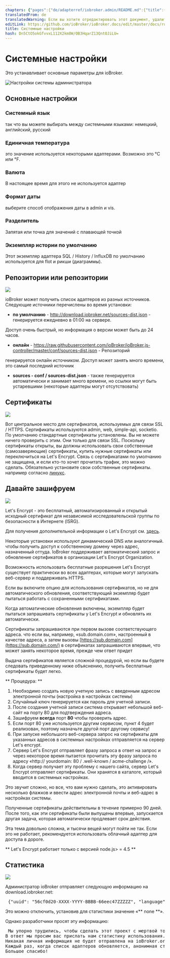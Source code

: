```yaml
---
chapters: {"pages":{"de/adapterref/iobroker.admin/README.md":{"title":{"de":"no title"},"content":"de/adapterref/iobroker.admin/README.md"},"de/adapterref/iobroker.admin/admin/tab-adapters.md":{"title":{"de":"Der Reiter Adapter"},"content":"de/adapterref/iobroker.admin/admin/tab-adapters.md"},"de/adapterref/iobroker.admin/admin/tab-instances.md":{"title":{"de":"Der Reiter Instanzen"},"content":"de/adapterref/iobroker.admin/admin/tab-instances.md"},"de/adapterref/iobroker.admin/admin/tab-objects.md":{"title":{"de":"Der Reiter Objekte"},"content":"de/adapterref/iobroker.admin/admin/tab-objects.md"},"de/adapterref/iobroker.admin/admin/tab-states.md":{"title":{"de":"Der Reiter Zustände"},"content":"de/adapterref/iobroker.admin/admin/tab-states.md"},"de/adapterref/iobroker.admin/admin/tab-groups.md":{"title":{"de":"Der Reiter Gruppen"},"content":"de/adapterref/iobroker.admin/admin/tab-groups.md"},"de/adapterref/iobroker.admin/admin/tab-users.md":{"title":{"de":"Der Reiter Benutzer"},"content":"de/adapterref/iobroker.admin/admin/tab-users.md"},"de/adapterref/iobroker.admin/admin/tab-events.md":{"title":{"de":"Der Reiter Ereignisse"},"content":"de/adapterref/iobroker.admin/admin/tab-events.md"},"de/adapterref/iobroker.admin/admin/tab-hosts.md":{"title":{"de":"Der Reiter Hosts"},"content":"de/adapterref/iobroker.admin/admin/tab-hosts.md"},"de/adapterref/iobroker.admin/admin/tab-enums.md":{"title":{"de":"Der Reiter Aufzählungen"},"content":"de/adapterref/iobroker.admin/admin/tab-enums.md"},"de/adapterref/iobroker.admin/admin/tab-log.md":{"title":{"de":"Der Reiter Log"},"content":"de/adapterref/iobroker.admin/admin/tab-log.md"},"de/adapterref/iobroker.admin/admin/tab-system.md":{"title":{"de":"Die Systemeinstellungen"},"content":"de/adapterref/iobroker.admin/admin/tab-system.md"}}}
translatedFrom: de
translatedWarning: Если вы хотите отредактировать этот документ, удалите поле «translationFrom», в противном случае этот документ будет снова автоматически переведен
editLink: https://github.com/ioBroker/ioBroker.docs/edit/master/docs/ru/adapterref/iobroker.admin/tab-system.md
title: Системные настройки
hash: Dn5CtO5okGfvvxL112X2km8W/OB3HqarZ13QntOJiLU=
---
```

# Системные настройки
Это устанавливает основные параметры для ioBroker.

![Настройки системы администратора](../../../de/adapterref/iobroker.admin/img/tab-system_Systemeinstellungen.jpg)

## Основные настройки
### Системный язык
так что вы можете выбирать между системными языками: немецкий, английский, русский

### Единичная температура
это значение используется некоторыми адаптерами. Возможно это °C или °F.

### Валюта
В настоящее время для этого не используется адаптер

### Формат даты
выберите способ отображения даты в admin и vis.

### Разделитель
Запятая или точка для значений с плавающей точкой

### Экземпляр истории по умолчанию
Этот экземпляр адаптера SQL / History / InfluxDB по умолчанию используется для flot и рикши (диаграммы).

## Репозитории или репозитории
![](../../../de/adapterref/iobroker.admin/img/tab-system_Verwahrungsorte2.jpg)

ioBroker может получить список адаптеров из разных источников. Следующие источники перечислены во время установки:

* **по умолчанию** - http://download.iobroker.net/sources-dist.json - генерируется ежедневно в 01:00 на сервере.

Доступ очень быстрый, но информация о версии может быть до 24 часов.

* **онлайн** - https://raw.githubusercontent.com/ioBroker/ioBroker.js-controller/master/conf/sources-dist.json - Репозиторий

генерируется онлайн источником. Доступ может занять много времени, это самый последний источник

* **sources - conf / sources-dist.json** - также генерируется автоматически и занимает много времени, но ссылки могут быть устаревшими (некоторые адаптеры могут отсутствовать)

## Сертификаты
![](../../../de/adapterref/iobroker.admin/img/tab-system_2017-01-19-09_33_54-ioBroker.jpg)

Вот центральное место для сертификатов, используемых для связи SSL / HTTPS. Сертификаты используются admin, web, simple-api, socketio. По умолчанию стандартные сертификаты установлены. Вы не можете ничего проверить с этим. Они только для связи SSL. Поскольку сертификаты открыты, вы должны использовать свои собственные (самозаверяющие) сертификаты, купить нужные сертификаты или переключиться на Let's Encrypt. Связь с сертификатами по умолчанию не защищена, и если кто-то хочет прочитать трафик, это можно сделать. Обязательно установите свои собственные сертификаты. например согласно [линукс](http://guides.intertech.de/ssl_certificate_self.html).

## Давайте зашифруем
![](../../../de/adapterref/iobroker.admin/img/tab-system_2017-01-19-09_40_07-ioBroker.jpg)

Let's Encrypt - это бесплатный, автоматизированный и открытый исходный сертификат для независимой исследовательской группы по безопасности в Интернете (ISRG).

Для получения дополнительной информации о Let's Encrypt см. [здесь](https://letsencrypt.org/).

Некоторые установки используют динамический DNS или аналогичный. чтобы получить доступ к собственному домену через адрес, назначенный оттуда. IoBroker поддерживает автоматический запрос и обновление сертификатов в организации Let's Encrypt Organization.

Возможность использовать бесплатные разрешения Let's Encrypt существует практически во всех адаптерах, которые могут запускать веб-сервер и поддерживать HTTPS.

Если вы включите опцию для использования сертификатов, но не для автоматического обновления, соответствующий экземпляр будет пытаться работать с сохраненными сертификатами.

Когда автоматические обновления включены, экземпляр будет пытаться запрашивать сертификаты у Let's Encrypt и обновлять их автоматически.

Сертификаты запрашиваются при первом вызове соответствующего адреса. что если вы, например, «sub.domain.com», настроенный в качестве адреса, а затем вызовы [https://sub.domain.com](https://sub.domain.com/) в сертификатах запрашиваются впервые, что может занять некоторое время, прежде чем ответ придет

Выдача сертификатов является сложной процедурой, но если вы будете следовать приведенному ниже объяснению, получить бесплатные сертификаты будет легко.

** Процедура: **

1. Необходимо создать новую учетную запись с введенным адресом электронной почты (настройка в настройках системы)
2. Случайный ключ генерируется как пароль для учетной записи.
3. После создания учетной записи система открывает небольшой веб-сайт на порту 80 для подтверждения адреса.
4. Зашифруем **всегда** порт **80** чтобы проверить адрес.
5. Если порт 80 уже используется другим сервисом, пункт 4 будет реализован, поэтому назначьте другой порт другому сервису!
6. При запуске небольшого веб-сервера запрос на сертификаты для указанных адресов в системных настройках отправляется на сервер Let's encrypt.
7. Сервер Let's Encrypt отправляет фразу запроса в ответ на запрос и через некоторое время пытается прочитать эту фразу запроса по адресу «http:// yourdomain: 80 / .well-known / acme-challenge /».
8. Когда сервер получает эту проблему с нашего сайта, сервер Let's Encrypt отправляет сертификаты. Они хранятся в каталоге, который вводится в системных настройках.

Это звучит сложно, но все, что вам нужно сделать, это активировать несколько флажков и ввести адрес электронной почты и веб-адрес в настройках системы.

Полученные сертификаты действительны в течение примерно 90 дней. После того, как эти сертификаты были выпущены впервые, запускается другая задача, которая автоматически продлевает срок действия.

Эта тема довольно сложна, и тысячи вещей могут пойти не так. Если это не работает, рекомендуется использовать облачный адаптер для доступа в дороге.

** Let's Encrypt работает только с версией node.js> = 4.5 **

## Статистика
![](../../../de/adapterref/iobroker.admin/img/tab-system_2017-01-19-09_48_46-ioBroker.jpg)

Администратор ioBroker отправляет следующую информацию на download.iobroker.net:

<pre> {&quot;uuid&quot;: &quot;56cf0d20-XXXX-YYYY-BBBB-66eec47ZZZZZ&quot;, &quot;language&quot;: &quot;de&quot;, &quot;hosts&quot;: [{&quot;version&quot;: &quot;0.15.1&quot;, &quot;platform&quot;: &quot;Javascript / Node. js &quot;,&quot; type &quot;:&quot; win32 &quot;}],&quot; adapters &quot;: {&quot; admin &quot;: {&quot; version &quot;:&quot; 1.0.2 &quot;,&quot; platform &quot;:&quot; Javascript / Node.js &quot;},&quot; hm-rpc &quot;: {&quot; version &quot;:&quot; 1.1.2 &quot;,&quot; platform &quot;:&quot; Javascript / Node.js &quot;}}} </pre>

Это можно отключить, установив для статистики значение «** none **».

Однако разработчики просят эту информацию:

<pre> Мы упорно трудились, чтобы сделать этот проект с мертвой точки.
В ответ мы просим вас прислать нам статистику использования.
Никакая личная информация не будет отправлена на ioBroker.org.
Каждый раз, когда список адаптеров обновляется, анонимная статистика также отправляется.
Большое спасибо! </pre>